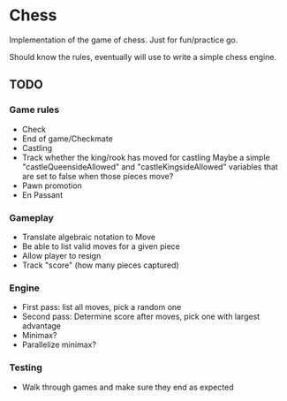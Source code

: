 # Chess
Implementation of the game of chess. Just for fun/practice go.

Should know the rules, eventually will use to write a simple chess engine.


## TODO

### Game rules
- Check
- End of game/Checkmate
- Castling
- Track whether the king/rook has moved for castling
   Maybe a simple "castleQueensideAllowed" and "castleKingsideAllowed" variables that are set to false when those pieces move?
- Pawn promotion
- En Passant


### Gameplay
- Translate algebraic notation to Move
- Be able to list valid moves for a given piece
- Allow player to resign
- Track "score" (how many pieces captured)

### Engine
- First pass: list all moves, pick a random one
- Second pass: Determine score after moves, pick one with largest advantage
- Minimax?
- Parallelize minimax?

### Testing
- Walk through games and make sure they end as expected
